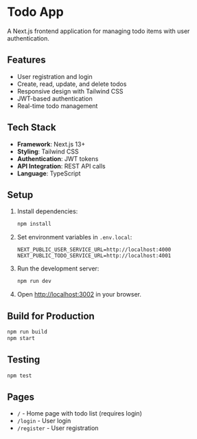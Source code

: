# Todo App

A Next.js frontend application for managing todo items with user authentication.

## Features

- User registration and login
- Create, read, update, and delete todos
- Responsive design with Tailwind CSS
- JWT-based authentication
- Real-time todo management

## Tech Stack

- **Framework**: Next.js 13+
- **Styling**: Tailwind CSS
- **Authentication**: JWT tokens
- **API Integration**: REST API calls
- **Language**: TypeScript

## Setup

1. Install dependencies:
   ```bash
   npm install
   ```

2. Set environment variables in `.env.local`:
   ```
   NEXT_PUBLIC_USER_SERVICE_URL=http://localhost:4000
   NEXT_PUBLIC_TODO_SERVICE_URL=http://localhost:4001
   ```

3. Run the development server:
   ```bash
   npm run dev
   ```

4. Open [http://localhost:3002](http://localhost:3000) in your browser.

## Build for Production

```bash
npm run build
npm start
```

## Testing

```bash
npm test
```

## Pages

- `/` - Home page with todo list (requires login)
- `/login` - User login
- `/register` - User registration
